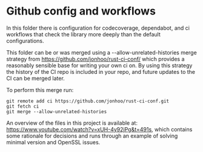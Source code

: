 # Github config and workflows

In this folder there is configuration for codecoverage, dependabot, and ci
workflows that check the library more deeply than the default configurations.

This folder can be or was merged using a --allow-unrelated-histories merge
strategy from <https://github.com/jonhoo/rust-ci-conf/> which provides a
reasonably sensible base for writing your own ci on. By using this strategy
the history of the CI repo is included in your repo, and future updates to
the CI can be merged later.

To perform this merge run:

```shell
git remote add ci https://github.com/jonhoo/rust-ci-conf.git
git fetch ci
git merge --allow-unrelated-histories
```

An overview of the files in this project is available at:
<https://www.youtube.com/watch?v=xUH-4y92jPg&t=491s>, which contains some
rationale for decisions and runs through an example of solving minimal version
and OpenSSL issues.
